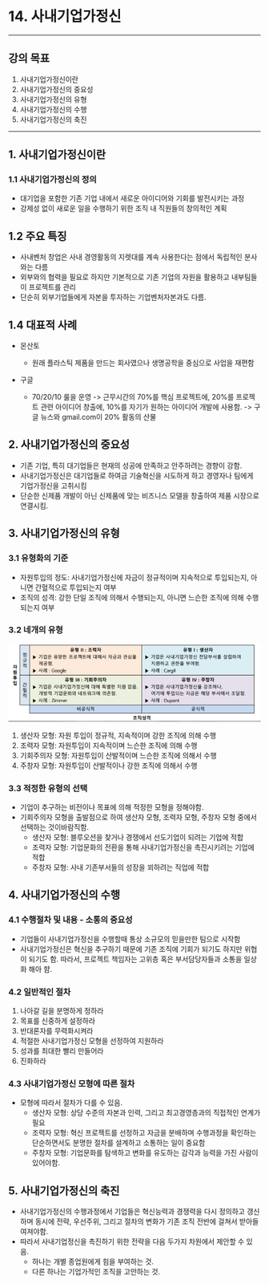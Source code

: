 # 14. 사내기업가정신
---
## 강의 목표
1. 사내기업가정신이란
2. 사내기업가정신의 중요성
3. 사내기업가정신의 유형
4. 사내기업가정신의 수행
5. 사내기업가정신의 축진
---

## 1. 사내기업가정신이란
### 1.1 사내기업가정신의 정의

- 대기업을 포함한 기존 기업 내에서 새로운 아이디어와 기회를 발전시키는 과정
- 강제성 없이 새로운 일을 수행하기 위한 조직 내 직원들의 창의적인 계획

## 1.2 주요 특징

- 사내벤처 창업은 사내 경영활동의 지렛대를 계속 사용한다는 점에서 독립적인 분사와는 다름
- 외부와의 협력을 필요로 하지만 기본적으로 기존 기업의 자원을 활용하고 내부팀들이 프로젝트를 관리
- 단순히 외부기업들에게 자본을 투자하는 기업벤처자본과도 다름.

## 1.4 대표적 사례

- 몬산토
  - 원래 플라스틱 제품을 만드는 회사였으나 생명공학을 중심으로 사업을 재편함

- 구글
  - 70/20/10 룰을 운영 -> 근무시간의 70%를 핵심 프로젝트에, 20%를 프로젝트 관련 아이디어 창출에, 10%를 자기가 원하는 아이디어 개발에 사용함. -> 구글 뉴스와 gmail.com이 20% 활동의 산물

## 2. 사내기업가정신의 중요성

- 기존 기업, 특히 대기업들은 현재의 성공에 만족하고 안주하려는 경향이 강함.
- 사내기업가정신은 대기업들로 하여금 기술혁신을 시도하게 하고 경영자나 팀에게 기업가정신을 고취시킴
- 단순한 신제품 개발이 아닌 신제품에 맞는 비즈니스 모델을 창출하여 제품 시장으로 연결시킴.

## 3. 사내기업가정신의 유형

### 3.1 유형화의 기준

- 자원투입의 정도: 사내기업가정신에 자금이 정규적이며 지속적으로 투입되는지, 아니면 간혈적으로 투입되는지 여부
- 조직의 성격: 강한 단일 조직에 의해서 수행되는지, 아니면 느슨한 조직에 의해 수행되는지 여부

### 3.2 네개의 유형

![](../img/14week_category.png)

1. 생산자 모형: 자원 투입이 정규적, 지속적이며 강한 조직에 의해 수행
2. 조력자 모형: 자원투입이 지속적이며 느슨한 조직에 의해 수행
3. 기회주의자 모형: 자원투입이 산발적이며 느슨한 조직에 의해서 수행
4. 주창자 모형: 자원투입이 산발적이나 강한 조직에 의해서 수행

### 3.3 적정한 유형의 선택

- 기업이 추구하는 비전이나 목표에 의해 적정한 모형을 정해야함.
- 기회주의자 모형을 출발점으로 하여 생산자 모형, 조력자 모형, 주창자 모형 중에서 선택하는 것이바람직함.
  - 생산자 모형: 블루오션을 찾거나 경쟁에서 선도기업이 되려는 기업에 적합
  - 조력자 모형: 기업문화의 전환을 통해 사내기업가정신을 촉진시키려는 기업에 적합
  - 주창자 모형: 사내 기존부서들의 성장을 꾀하려는 직업에 적합

## 4. 사내기업가정신의 수행

### 4.1 수행절차 및 내용 - 소통의 중요성

- 기업들이 사내기업가정신을 수행할때 통상 소규모의 믿을만한 팀으로 시작함
- 사내기업가정신은 혁신을 추구하기 때문에 기존 조직에 기회가 되기도 하지만 위협이 되기도 함. 따라서, 프로젝트 책임자는 고위층 혹은 부서담당자들과 소통을 일상화 해아 햠.

### 4.2 일반적인 절차

1. 나아갈 길을 분명하게 정하라
2. 목표를 신중하게 설정하라
3. 반대론자를 무력화시켜라
4. 적절한 사내기업가정신 모형을 선정하여 지원하라
5. 성과를 최대한 빨리 만들어라
6. 진화하라

### 4.3 사내기업가정신 모형에 따른 절차

- 모형에 따라서 절차가 다를 수 있음.
  - 생산자 모형: 상당 수준의 자본과 인력, 그리고 최고경영층과의 직접적인 연계가 필요
  - 조력자 모형: 혁신 프로젝트를 선정하고 자금을 분배하며 수행과정을 확인하는 단순하면서도 분명한 절차를 설계하고 소통하는 일이 중요함
  - 주창자 모형: 기업문화를 탐색하고 변화를 유도하는 감각과 능력을 가진 사람이 있어야함.

## 5. 사내기업가정신의 축진

- 사내기업가정신의 수행과정에서 기업들은 혁신능력과 경쟁력을 다시 정의하고 갱신하며 동시에 전략, 우선주위, 그리고 절차의 변화가 기존 조직 전반에 걸쳐서 받아들여져야함.
- 따라서 사내기업정신을 촉진하기 위한 전략을 다음 두가지 차원에서 제안할 수 있음.
  - 하나는 개별 종업원에게 힘을 부여하는 것.
  - 다른 하나는 기업가적인 조직을 고안하는 것.
